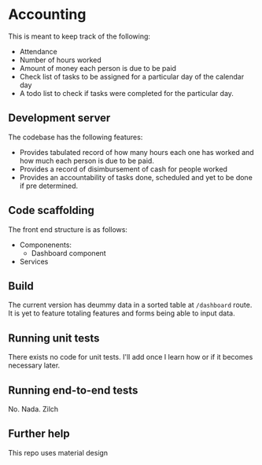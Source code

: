 # Accounting

This is meant to keep track of the following:
- Attendance
- Number of hours worked
- Amount of money each person is due to be paid
- Check list of tasks to be assigned for a particular day of the calendar day
- A todo list to check if tasks were completed for the particular day.

## Development server

The codebase has the following features:
- Provides tabulated record of how many hours each one has worked and how much each person is due to be paid.
- Provides a record of disimbursement of cash for people worked
- Provides an accountability of tasks done, scheduled and yet to be done if pre determined.

## Code scaffolding

The front end structure is as follows:
- Componenents:
  - Dashboard component
- Services

## Build

The current version has deummy data in a sorted table at `/dashboard` route. 
It is yet to feature totaling features and forms being able to input data.

## Running unit tests

There exists no code for unit tests. I'll add once I learn how or if it becomes necessary later.

## Running end-to-end tests

No. Nada. Zilch

## Further help

This repo uses material design
